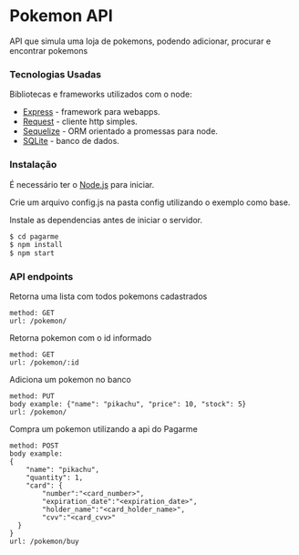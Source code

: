 # Pokemon API

API que simula uma loja de pokemons, podendo adicionar, procurar e encontrar pokemons

### Tecnologias Usadas 
Bibliotecas e frameworks utilizados com o node:

* [Express] - framework para webapps.
* [Request] - cliente http simples.
* [Sequelize] - ORM orientado a promessas para node.
* [SQLite] - banco de dados.

### Instalação

É necessário ter o [Node.js](https://nodejs.org/) para iniciar.

Crie um arquivo config.js na pasta config utilizando o exemplo como base.

Instale as dependencias antes de iniciar o servidor.

```sh
$ cd pagarme
$ npm install 
$ npm start
```

### API endpoints

Retorna uma lista com todos pokemons cadastrados
```
method: GET
url: /pokemon/
```

Retorna pokemon com o id informado
```
method: GET
url: /pokemon/:id
```

Adiciona um pokemon no banco
```
method: PUT
body example: {"name": "pikachu", "price": 10, "stock": 5}
url: /pokemon/
```
Compra um pokemon utilizando a api do Pagarme
```
method: POST
body example: 
{
    "name": "pikachu", 
    "quantity": 1, 
    "card": {
        "number":"<card_number>", 
        "expiration_date":"<expiration_date>",
        "holder_name":"<card_holder_name>",
        "cvv":"<card_cvv>"
  }
}
url: /pokemon/buy
```


   [node.js]: <http://nodejs.org>
   [request]: <https://github.com/request/request>
   [sequelize]: <http://docs.sequelizejs.com>
   [sqlite]: <https://www.sqlite.org/>
   [express]: <http://expressjs.com>
